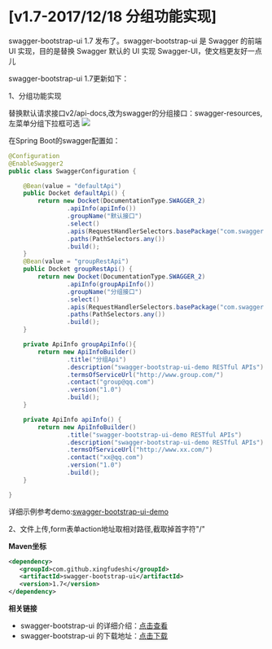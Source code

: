 # [v1.7-2017/12/18 分组功能实现]

swagger-bootstrap-ui 1.7 发布了。swagger-bootstrap-ui 是 Swagger 的前端 UI 实现，目的是替换 Swagger 默认的 UI 实现 Swagger-UI，使文档更友好一点儿

swagger-bootstrap-ui 1.7更新如下：

1、分组功能实现

替换默认请求接口v2/api-docs,改为swagger的分组接口：swagger-resources,左菜单分组下拉框可选
![](/knife4j/images/blog/swagger-bootstrap-ui-1.7-issue/group.jpg)

在Spring Boot的swagger配置如：
```java
@Configuration
@EnableSwagger2
public class SwaggerConfiguration {

    @Bean(value = "defaultApi")
    public Docket defaultApi() {
        return new Docket(DocumentationType.SWAGGER_2)
                .apiInfo(apiInfo())
                .groupName("默认接口")
                .select()
                .apis(RequestHandlerSelectors.basePackage("com.swagger.bootstrap.ui.demo.controller"))
                .paths(PathSelectors.any())
                .build();
    }
    @Bean(value = "groupRestApi")
    public Docket groupRestApi() {
        return new Docket(DocumentationType.SWAGGER_2)
                .apiInfo(groupApiInfo())
                .groupName("分组接口")
                .select()
                .apis(RequestHandlerSelectors.basePackage("com.swagger.bootstrap.ui.demo.group"))
                .paths(PathSelectors.any())
                .build();
    }

    private ApiInfo groupApiInfo(){
        return new ApiInfoBuilder()
                .title("分组Api")
                .description("swagger-bootstrap-ui-demo RESTful APIs")
                .termsOfServiceUrl("http://www.group.com/")
                .contact("group@qq.com")
                .version("1.0")
                .build();
    }

    private ApiInfo apiInfo() {
        return new ApiInfoBuilder()
                .title("swagger-bootstrap-ui-demo RESTful APIs")
                .description("swagger-bootstrap-ui-demo RESTful APIs")
                .termsOfServiceUrl("http://www.xx.com/")
                .contact("xx@qq.com")
                .version("1.0")
                .build();
    }

}
```

详细示例参考demo:[swagger-bootstrap-ui-demo](https://gitee.com/xiaoym/swagger-bootstrap-ui-demo)

2、文件上传,form表单action地址取相对路径,截取掉首字符"/"

**Maven坐标**

```xml
<dependency>
   <groupId>com.github.xingfudeshi</groupId>
   <artifactId>swagger-bootstrap-ui</artifactId>
   <version>1.7</version>
</dependency>
```

**相关链接**

- swagger-bootstrap-ui 的详细介绍：[点击查看](https://www.oschina.net/p/swagger-bootstrap-ui)
- swagger-bootstrap-ui 的下载地址：[点击下载](https://git.oschina.net/xiaoym/swagger-bootstrap-ui/releases)
 
 
